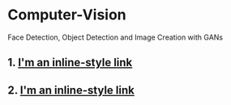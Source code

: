 # Computer-Vision
Face Detection, Object Detection and Image Creation with GANs

## 1. [I'm an inline-style link](https://github.com/sidharththapar)
## 2. [I'm an inline-style link](https://github.com/sidharththapar)
